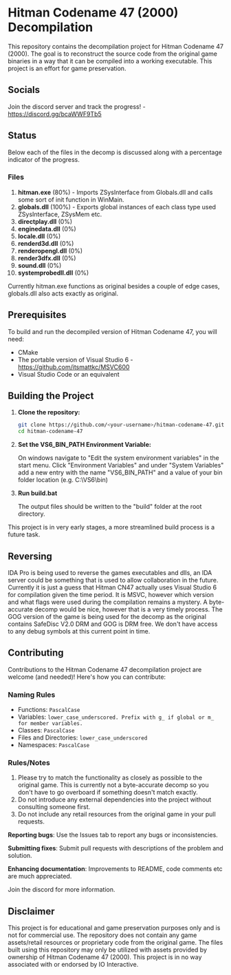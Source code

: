 # Hitman Codename 47 (2000) Decompilation

This repository contains the decompilation project for Hitman Codename 47 (2000). The goal is to reconstruct the source code from the original game binaries in a way that it can be compiled into a working executable. This project is an effort for game preservation.

## Socials
Join the discord server and track the progress! - https://discord.gg/bcaWWF9Tb5

## Status
Below each of the files in the decomp is discussed along with a percentage indicator of the progress.

### Files
1. **hitman.exe** (80%) - Imports ZSysInterface from Globals.dll and calls some sort of init function in WinMain.
2. **globals.dll** (100%) - Exports global instances of each class type used ZSysInterface, ZSysMem etc.
3. **directplay.dll** (0%)
4. **enginedata.dll** (0%)
5. **locale.dll** (0%)
6. **renderd3d.dll** (0%)
7. **renderopengl.dll** (0%)
6. **render3dfx.dll** (0%)
6. **sound.dll** (0%)
6. **systemprobedll.dll** (0%)

Currently hitman.exe functions as original besides a couple of edge cases, globals.dll also acts exactly as original.

## Prerequisites

To build and run the decompiled version of Hitman Codename 47, you will need:

- CMake
- The portable version of Visual Studio 6 - https://github.com/itsmattkc/MSVC600
- Visual Studio Code or an equivalent

## Building the Project

1. **Clone the repository:**
   ```bash
   git clone https://github.com/<your-username>/hitman-codename-47.git
   cd hitman-codename-47
   ```
2. **Set the VS6_BIN_PATH Environment Variable:**
   
   On windows navigate to "Edit the system environment variables" in the start menu. Click "Environment Variables" and under "System Variables" add a new entry with the name "VS6_BIN_PATH" and a value of your bin folder location (e.g. C:\VS6\bin)
   
4. **Run build.bat**

   The output files should be written to the "build" folder at the root directory.

This project is in very early stages, a more streamlined build process is a future task.

## Reversing

IDA Pro is being used to reverse the games executables and dlls, an IDA server could be something that is used to allow collaboration in the future. Currently it is just a guess that Hitman CN47 actually uses Visual Studio 6 for compilation given the time period. 
It is MSVC, however which version and what flags were used during the compilation remains a mystery. A byte-accurate decomp would be nice, however that is a very timely process. The GOG version of the game is being used for the decomp as the original
contains SafeDisc V2.0 DRM and GOG is DRM free. We don't have access to any debug symbols at this current point in time.

## Contributing

Contributions to the Hitman Codename 47 decompilation project are welcome (and needed)! Here's how you can contribute:

### Naming Rules
* Functions: `PascalCase`
* Variables: `lower_case_underscored. Prefix with g_ if global or m_ for member variables.`
* Classes: `PascalCase`
* Files and Directories: `lower_case_underscored`
* Namespaces: `PascalCase`

### Rules/Notes

1. Please try to match the functionality as closely as possible to the original game. This is currently not a byte-accurate decomp so you don't have to go overboard if something doesn't match exactly.
2. Do not introduce any external dependencies into the project without consulting someone first.
3. Do not include any retail resources from the original game in your pull requests.

**Reporting bugs**: Use the Issues tab to report any bugs or inconsistencies.

**Submitting fixes**: Submit pull requests with descriptions of the problem and solution.

**Enhancing documentation**: Improvements to README, code comments etc are much appreciated.

Join the discord for more information.

## Disclaimer
This project is for educational and game preservation purposes only and is not for commercial use. The repository does not contain any game assets/retail resources or proprietary code from the original game. The files built using this repository may only be utilized with assets provided by ownership of Hitman Codename 47 (2000). This project is in no way associated with or endorsed by IO Interactive.
